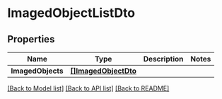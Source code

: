# ImagedObjectListDto

## Properties

Name | Type | Description | Notes
------------ | ------------- | ------------- | -------------
**ImagedObjects** | [**[]ImagedObjectDto**](ImagedObjectDTO.md) |  | 

[[Back to Model list]](../README.md#documentation-for-models) [[Back to API list]](../README.md#documentation-for-api-endpoints) [[Back to README]](../README.md)


